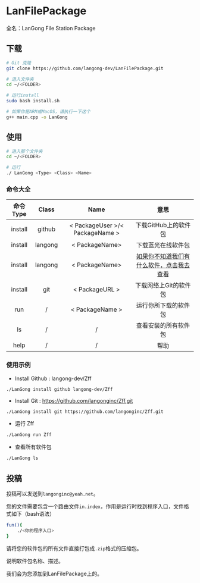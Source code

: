 # LanFilePackage

全名：LanGong File Station Package

## 下载

```bash
# Git 克隆
git clone https://github.com/langong-dev/LanFilePackage.git

# 进入文件夹
cd ~/<FOLDER>

# 运行install
sudo bash install.sh

# 如果你是ARM或MacOS，请执行一下这个
g++ main.cpp -o LanGong
```

## 使用

```bash
# 进入那个文件夹
cd ~/<FOLDER>

# 运行
./ LanGong <Type> <Class> <Name>
```

### 命令大全

| 命令Type | Class | Name | 意思 |
|:---:|:---:|:---:|:---:|
| install | github | < PackageUser >/< PackageName > | 下载GitHub上的软件包 |
| install | langong | < PackageName> | 下载蓝光在线软件包 |
| install | langong | < PackageName> | [如果你不知道我们有什么软件，点击我去查看](https://langong-dev.github.io/Package/) |
| install | git | < PackageURL > | 下载网络上Git的软件包 |
| run | / | < PackageName > | 运行你所下载的软件包 |
| ls | / | / | 查看安装的所有软件包 |
| help | / | / | 帮助 |

### 使用示例

- Install Github : langong-dev/Zff

``` bash
./LanGong install github langong-dev/Zff
```

- Install Git : https://github.com/langonginc/Zff.git

```bash
./LanGong install git https://github.com/langonginc/Zff.git
```

- 运行 Zff

```bash
./LanGong run Zff
```

- 查看所有软件包

```bash
./LanGong ls
```

## 投稿

投稿可以发送到```langonginc@yeah.net```。

您的文件需要包含一个路由文件```in.index```，作用是运行时找到程序入口，文件格式如下（bash语法）

```bash
fun(){
    ./<你的程序入口>
}
```

请将您的软件包的所有文件直接打包成```.zip```格式的压缩包。

说明软件包名称、描述。

我们会为您添加到LanFilePackage上的。
